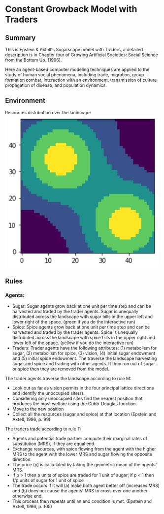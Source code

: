 # Constant Growback Model with Traders

## Summary

This is Epstein & Axtell's Sugarscape model with Traders, a detailed description is in Chapter four of Growing Artificial Societies: Social Science from the Bottom Up. (1996).

Here an agent-based computer modeling techniques are applied to the study of human social phenomena, including trade, migration, group formation combat, interaction with an environment, transmission of culture propagation of disease, and population dynamics.

## Environment

Resources distribution over the landscape
![](misc/env.png)

## Rules

### Agents:

- Sugar: Sugar agents grow back at one unit per time step and can be harvested and traded by the trader agents. Sugar is unequally distributed across the landscape with sugar hills in the upper left and lower right of the space. (green if you do the interactive run)
- Spice: Spice agents grow back at one unit per time step and can be harvested and traded by the trader agents. Spice is unequally distributed across the landscape with spice hills in the upper right and lower left of the space. (yellow if you do the interactive run)
- Traders: Trader agents have the following attributes: (1) metabolism for sugar, (2) metabolism for spice, (3) vision, (4) initial sugar endowment and (5) initial spice endowment. The traverse the landscape harvesting sugar and spice and trading with other agents. If they run out of sugar or spice then they are removed from the model.

The trader agents traverse the landscape according to rule M:

- Look out as far as vision permits in the four principal lattice directions and identify the unoccupied site(s).
- Considering only unoccupied sites find the nearest position that produces the most welfare using the Cobb-Douglas function.
- Move to the new position
- Collect all the resources (sugar and spice) at that location (Epstein and Axtell, 1996, p. 99)

The traders trade according to rule T:

- Agents and potential trade partner compute their marginal rates of substitution (MRS), if they are equal end.
- Exchange resources, with spice flowing from the agent with the higher MRS to the agent with the lower MRS and sugar flowing the opposite direction.
- The price (p) is calculated by taking the geometric mean of the agents' MRS.
- If p > 1 then p units of spice are traded for 1 unit of sugar; if p < 1 then 1/p units of sugar for 1 unit of spice
- The trade occurs if it will (a) make both agent better off (increases MRS) and (b) does not cause the agents' MRS to cross over one another otherwise end.
- This process then repeats until an end condition is met. (Epstein and Axtell, 1996, p. 105)
